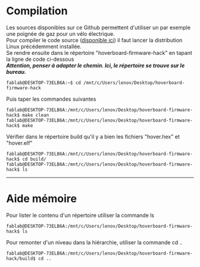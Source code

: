 # Compilation
Les sources disponibles sur ce Github permettent d'utiliser un par exemple une poignée de gaz pour un vélo électrique.  
Pour compiler le code source ([disponible ici](https://github.com/Lab-Origami/Hack_Hoverboard/tree/master/hoverboard-firmware-hack)) il faut lancer la distribution Linux précédemment installée.  
Se rendre ensuite dans le répertoire "hoverboard-firmware-hack" en tapant la ligne de code ci-dessous  
***Attention, penser à adapter le chemin. Ici, le répertoire se trouve sur le bureau.***  
```Console  
fablab@DESKTOP-73ELB6A:~$ cd /mnt/c/Users/lenov/Desktop/hoverboard-firmware-hack
```    
Puis taper les commandes suivantes    
```Console
fablab@DESKTOP-73ELB6A:/mnt/c/Users/lenov/Desktop/hoverboard-firmware-hack$ make clean
fablab@DESKTOP-73ELB6A:/mnt/c/Users/lenov/Desktop/hoverboard-firmware-hack$ make
```  
Vérifier dans le répertoire build qu'il y a bien les fichiers "hover.hex" et "hover.elf"  
```Console  
fablab@DESKTOP-73ELB6A:/mnt/c/Users/lenov/Desktop/hoverboard-firmware-hack$ cd build/  
fablab@DESKTOP-73ELB6A:/mnt/c/Users/lenov/Desktop/hoverboard-firmware-hack$ ls    
```
_____  

# Aide mémoire  
Pour lister le contenu d'un répertoire utiliser la commande ls
```Console 
fablab@DESKTOP-73ELB6A:/mnt/c/Users/lenov/Desktop/hoverboard-firmware-hack$ ls  
```  
Pour remonter d'un niveau dans la hiérarchie, utiliser la commande cd ..  
```Console
fablab@DESKTOP-73ELB6A:/mnt/c/Users/lenov/Desktop/hoverboard-firmware-hack/build$ cd ..  
```  

